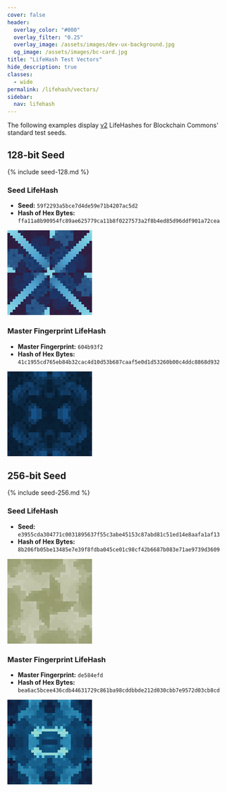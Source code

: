 ```yaml
---
cover: false
header:
  overlay_color: "#000"
  overlay_filter: "0.25"
  overlay_image: /assets/images/dev-ux-background.jpg
  og_image: /assets/images/bc-card.jpg
title: "LifeHash Test Vectors"
hide_description: true
classes:
  - wide
permalink: /lifehash/vectors/
sidebar:
  nav: lifehash
---
```


The following examples display [v2](/lifehash/versions/) LifeHashes
for Blockchain Commons' standard test seeds.

## 128-bit Seed

{% include seed-128.md %}

### Seed LifeHash

* **Seed:** `59f2293a5bce7d4de59e71b4207ac5d2`
* **Hash of Hex Bytes:** `ffa11a8b90954fc89ae625779ca11b8f0227573a2f8b4ed85d96ddf901a72cea`

![](/assets/images/lifehash-128-seed.png)

### Master Fingerprint LifeHash

* **Master Fingerprint:** `604b93f2`
* **Hash of Hex Bytes:** `41c1955cd765eb84b32cac4d10d53b687caaf5e0d1d53260b00c4ddc8868d932`

![](/assets/images/lifehash-128-master.png)

## 256-bit Seed

{% include seed-256.md %}

### Seed LifeHash

* **Seed:** `e3955cda304771c0031895637f55c3abe45153c87abd81c51ed14e8aafa1af13`
* **Hash of Hex Bytes:** `8b206fb05be13485e7e39f8fdba045ce01c98cf42b6687b083e71ae9739d3609`

![](/assets/images/lifehash-256-seed.png)

### Master Fingerprint LifeHash

* **Master Fingerprint:** `de584efd`
* **Hash of Hex Bytes:** `bea6ac5bcee436cdb44631729c861ba98cddbbde212d030cbb7e9572d03cb8cd`

![](/assets/images/lifehash-256-master.png)
